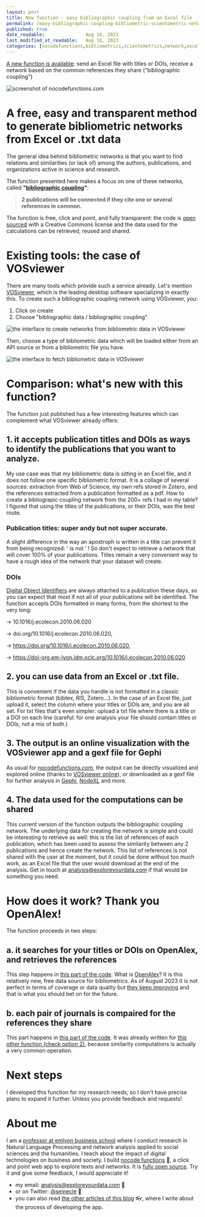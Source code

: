 ```yaml
---
layout: post
title: New function - easy bibliographic coupling from an Excel file
permalink: /easy-bibliographic-coupling-bibliometric-scientometric-network-with-excel-file/
published: true
date_readable:               Aug 16, 2023
last_modified_at_readable:   Aug 16, 2023
categories: [nocodefunctions,bibliometrics,scientometrics,network,excel]
---
```

[A new function is available](https://nocodefunctions.com/bibliocoupling/bibliographic_coupling_tool.html): send an Excel file with titles or DOIs, receive a network based on the common references they share ("bibliographic coupling")

![screenshot of nocodefunctions.com](https://github.com/seinecle/blog/assets/1244100/71735d1a-2b5a-445f-a08c-e86900747925)

# A free, easy and transparent method to generate bibliometric networks from Excel or .txt data
The general idea behind bibliometric networks is that you want to find relations and similarities (or lack of) among the authors, publications, and organizations active in science and research.

The function presented here makes a focus on one of these networks, called **"[bibliographic coupling](https://en.wikipedia.org/wiki/Bibliographic_coupling)"**:

> **2 publications will be connected if they cite one or several references in common.**

The function is free, click and point, and fully transparent: the code is [open sourced](https://github.com/seinecle/nocodefunctions-web-app) with a Creative Commons license and the data used for the calculations can be retrieved, reused and shared.

# Existing tools: the case of VOSviewer
There are many tools which provide such a service already. Let's mention [VOSviewer](https://www.vosviewer.com/), which is the leading desktop software specializing in exactly this.
To create such a bibliographic coupling network using VOSviewer, you:

1. Click on create
2. Choose "bibliographic data / bibliographic coupling"

![the interface to create networks from bibliometric data in VOSviewer](https://github.com/seinecle/blog/assets/1244100/250dcfc1-309a-4019-9f3d-db95c0fe4fa7)

Then, choose a type of bibliometric data which will be loaded either from an API source or from a bibliometric file you have.

![the interface to fetch bibliometric data in VOSviewer](https://github.com/seinecle/blog/assets/1244100/1d58602f-6198-419c-84c7-0e1d9094b400)


# Comparison: what's new with this function?
The function just published has a few interesting features which can complement what VOSviewer already offers:

## 1. it accepts publication titles and DOIs as ways to identify the publications that you want to analyze.
My use case was that my bibliometric data is sitting in an Excel file, and it does not follow one specific bibliometric format.
It is a collage of several sources: extraction from Web of Science, my own refs stored in Zotero, and the references extracted from a publication formatted as a pdf.
How to create a bibliograpic coupling network from the 200+ refs I had in my table? I figured that using the titles of the publications, or their DOIs, was the best route.

### Publication titles: super andy  but not super accurate.
A slight difference in the way an apostroph is written in a title can prevent it from being recognized: ' is not ʼ !
So don't expect to retrieve a network that will cover 100% of your publications. Titles remain a very convenient way to have a rough idea of the network that your dataset will create.

### DOIs
[Digital Object Identifiers](https://fr.wikipedia.org/wiki/Digital_Object_Identifier) are always attached to a publication these days, so you can expect that most if not all of your publications will be identified. The function accepts DOIs formatted in many forms, from the shortest to the very long:

-> 10.1016/j.ecolecon.2010.06.020

-> doi.org/10.1016/j.ecolecon.2010.06.020,

-> https://doi.org/10.1016/j.ecolecon.2010.06.020,

-> https://doi-org.em-lyon.idm.oclc.org/10.1016/j.ecolecon.2010.06.020

## 2. you can use data from an Excel or .txt file.
This is convenient if the data you handle is not formatted in a classic bibliometric format (bibtex, RIS, Zotero...).
In the case of an Excel file, just upload it, select the column where your titles or DOIs are, and you are all set.
For txt files that's even simpler: upload a txt file where there is a title or a DOI on each line (careful: for one analysis your file should contain titles or DOIs, not a mix of both.)

## 3. The output is an online visualization with the VOSviewer app and a gexf file for Gephi
As usual for [nocodefunctions.com](https://nocodefunctions.com), the output can be directly visualized and explored online (thanks to [VOSviewer online](https://app.vosviewer.com/)), or downloaded as a gexf file for further analysis in [Gephi](https://gephi.org), [NodeXL](https://www.smrfoundation.org/nodexl/) and more.

## 4. The data used for the computations can be shared
This current version of the function outputs the bibliographic coupling network.
The underlying data for creating the network is simple and could be interesting to retrieve as well: this is the list of references of each publication, which has been used to assess the similarity between any 2 publications and hence create the network.
This list of references is not shared with the user at the moment, but it could be done without too much work, as an Excel file that the user would download at the end of the analysis.
Get in touch at analysis@exploreyourdata.com if that would be something you need.

# How does it work? Thank you OpenAlex!
The function proceeds in two steps:

## a. it searches for your titles or DOIs on OpenAlex, and retrieves the references
This step happens in [this part of the code](https://github.com/seinecle/OpenAlexCitedRefs). What is [OpenAlex](https://openalex.org/)?
It is this relatively new, free data source for bibliometrics.
As of August 2023 it is not perfect in terms of coverage or data quality but [they keep improving](https://blog.ourresearch.org/new-study-shows-openalex-is-a-good-alternative-to-scopus-for-demographic-research/) and that is what you should bet on for the future.

## b. each pair of journals is compaired for the references they share
This part happens in [this part of the code](https://github.com/seinecle/Gaze).
It was already written for [this other function (check option 2)](https://nocodefunctions.com/gaze/network_builder_tool.html), because similarity computations is actually a very common operation.

# Next steps
I developed this function for my research needs, so I don't have precise plans to expand it further.
Unless you provide feedback and requests! 


# About me
I am a [professor at emlyon business school](https://www.linkedin.com/in/levallois/) where I conduct research in Natural Language Processing and network analysis applied to social sciences and the humanities. I teach about the impact of digital technologies on business and society. I  build [nocode functions](https://nocodefunctions.com) 🔎, a click and point web app to explore texts and networks. It is [fully open source](https://github.com/seinecle/nocodefunctions). Try it and give some feedback, I would appreciate it!

* my email: [analysis@exploreyourdata.com](mailto:analysis@exploreyourdata.com) 📧
* or on Twitter: [@seinecle](https://twitter.com/seinecle) 📱
* you can also read [the other articles of this blog](https://nocodefunctions.com/blog) 👓, where I write about the process of developing the app.

